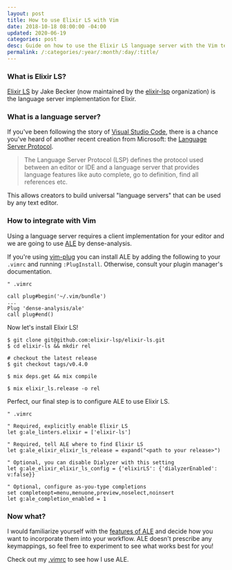 ```yaml
---
layout: post
title: How to use Elixir LS with Vim
date: 2018-10-18 08:00:00 -04:00
updated: 2020-06-19
categories: post
desc: Guide on how to use the Elixir LS language server with the Vim text editor. 
permalink: /:categories/:year/:month/:day/:title/
---
```


### What is Elixir LS?

[Elixir LS](https://github.com/elixir-lsp/elixir-ls) by Jake Becker (now maintained by the [elixir-lsp](https://github.com/elixir-lsp) organization) is the language server implementation for Elixir.

### What is a language server?

If you've been following the story of [Visual Studio Code](https://code.visualstudio.com), there is a chance you've heard of another recent creation from Microsoft: the [Language Server Protocol](https://langserver.org). 

>The Language Server Protocol (LSP) defines the protocol used between an editor or IDE and a language server that provides language features like auto complete, go to definition, find all references etc.

This allows creators to build universal "language servers" that can be used by any text editor. 

### How to integrate with Vim

Using a language server requires a client implementation for your editor and we are going to use [ALE](https://github.com/dense-analysis/ale) by dense-analysis.

If you're using [vim-plug](https://github.com/junegunn/vim-plug) you can install ALE by adding the following to your `.vimrc` and running `:PlugInstall`. Otherwise, consult your plugin manager's documentation.

```vim
" .vimrc

call plug#begin('~/.vim/bundle')
...
Plug 'dense-analysis/ale'
call plug#end()
```
Now let's install Elixir LS!

```shell
$ git clone git@github.com:elixir-lsp/elixir-ls.git
$ cd elixir-ls && mkdir rel

# checkout the latest release
$ git checkout tags/v0.4.0

$ mix deps.get && mix compile

$ mix elixir_ls.release -o rel
```

Perfect, our final step is to configure ALE to use Elixir LS.

```vim
" .vimrc

" Required, explicitly enable Elixir LS
let g:ale_linters.elixir = ['elixir-ls']

" Required, tell ALE where to find Elixir LS
let g:ale_elixir_elixir_ls_release = expand("<path to your release>")

" Optional, you can disable Dialyzer with this setting
let g:ale_elixir_elixir_ls_config = {'elixirLS': {'dialyzerEnabled': v:false}}

" Optional, configure as-you-type completions
set completeopt=menu,menuone,preview,noselect,noinsert
let g:ale_completion_enabled = 1
```

### Now what?

I would familiarize yourself with the [features of ALE](https://github.com/dense-analysis/ale#usage) and decide how you want to incorporate them into your workflow. ALE doesn't prescribe any keymappings, so feel free to experiment to see what works best for you!

Check out my [.vimrc](https://github.com/mhanberg/.dotfiles/blob/fb9831367e5543aa84df15b0d1b08e8993c6a905/vimrc#L203..L232) to see how I use ALE.
